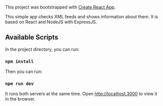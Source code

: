 This project was bootstrapped with [Create React App](https://github.com/facebook/create-react-app).

This simple app checks XML feeds and shows information about them.
It is based on React and NodeJS with ExpressJS.

## Available Scripts

In the project directory, you can run:

### `npm install`

Then you can run:

### `npm run dev`

It runs both servers at the same time. Open [http://localhost:3000](http://localhost:3000) to view it in the browser.